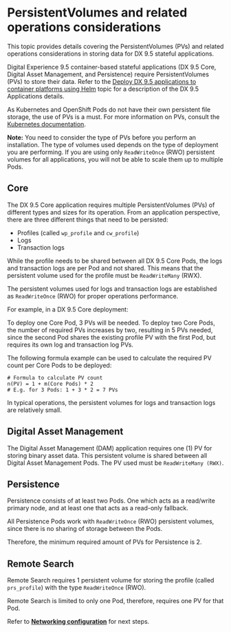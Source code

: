 # PersistentVolumes and related operations considerations

This topic provides details covering the PersistentVolumes \(PVs\) and related operations considerations in storing data for DX 9.5 stateful applications.

Digital Experience 9.5 container-based stateful applications \(DX 9.5 Core, Digital Asset Management, and Persistence\) require PersistentVolumes \(PVs\) to store their data. Refer to the [Deploy DX 9.5 applications to container platforms using Helm](deploy_applications_using_helm.md) topic for a description of the DX 9.5 Applications details.

As Kubernetes and OpenShift Pods do not have their own persistent file storage, the use of PVs is a must. For more information on PVs, consult the [Kubernetes documentation](https://kubernetes.io/docs/concepts/storage/persistent-volumes/).

**Note:** You need to consider the type of PVs before you perform an installation. The type of volumes used depends on the type of deployment you are performing. If you are using only `ReadWriteOnce` \(RWO\) persistent volumes for all applications, you will not be able to scale them up to multiple Pods.

## Core

The DX 9.5 Core application requires multiple PersistentVolumes \(PVs\) of different types and sizes for its operation. From an application perspective, there are three different things that need to be persisted:

-   Profiles \(called `wp_profile` and `cw_profile`\)
-   Logs
-   Transaction logs

While the profile needs to be shared between all DX 9.5 Core Pods, the logs and transaction logs are per Pod and not shared. This means that the persistent volume used for the profile must be `ReadWriteMany` \(RWX\).

The persistent volumes used for logs and transaction logs are established as `ReadWriteOnce` \(RWO\) for proper operations performance.

For example, in a DX 9.5 Core deployment:

To deploy one Core Pod, 3 PVs will be needed. To deploy two Core Pods, the number of required PVs increases by two, resulting in 5 PVs needed, since the second Pod shares the existing profile PV with the first Pod, but requires its own log and transaction log PVs.

The following formula example can be used to calculate the required PV count per Core Pods to be deployed:

```
# Formula to calculate PV count
n(PV) = 1 + m(Core Pods) * 2
# E.g. for 3 Pods: 1 + 3 * 2 = 7 PVs
```

In typical operations, the persistent volumes for logs and transaction logs are relatively small.

## Digital Asset Management

The Digital Asset Management \(DAM\) application requires one \(1\) PV for storing binary asset data. This persistent volume is shared between all Digital Asset Management Pods. The PV used must be `ReadWriteMany (RWX)`.

## Persistence

Persistence consists of at least two Pods. One which acts as a read/write primary node, and at least one that acts as a read-only fallback.

All Persistence Pods work with `ReadWriteOnce` \(RWO\) persistent volumes, since there is no sharing of storage between the Pods.

Therefore, the minimum required amount of PVs for Persistence is 2.

## Remote Search

Remote Search requires 1 persistent volume for storing the profile \(called `prs_profile`\) with the type `ReadWriteOnce` \(RWO\).

Remote Search is limited to only one Pod, therefore, requires one PV for that Pod.

Refer to **[Networking configuration](helm_configure_networking.md)** for next steps.

